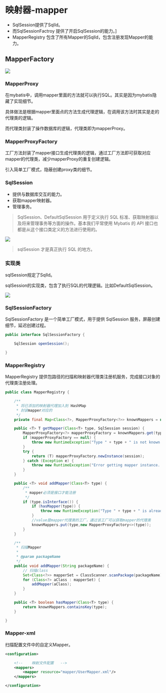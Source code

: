 # 映射器-mapper

- SqlSession提供了SqlId。
- 而SqlSessionFactroy 提供了开启SqlSession的能力。]
- MapperRegistry 包含了所有Mapper的SqlId，包含注册发现Mapper的能力。

## MapperFactory

![](https://s2.loli.net/2025/06/10/3aMBbz7oh8LgsOe.png)

### MapperProxy

在mybatis中，调用mapper里面的方法就可以执行SQL。其实是因为mybatis隐藏了实现细节。

具体做法是根据mapper里面点的方法生成代理逻辑，在调用该方法时其实是走的代理类的逻辑。

而代理类封装了操作数据库的逻辑，代理类即为mapperProxy。

### MapperProxyFactory

工厂方法封装了mapper接口生成代理类的逻辑，通过工厂方法即可获取对应mapper的代理类，减少mapperProxy的重复创建逻辑。

引入简单工厂模式，隐蔽创建proxy类的细节。

### SqlSession

- 提供与数据库交互的能力。
- 获取mapper映射器。
- 管理事务。

> SqlSession、DefaultSqlSession 用于定义执行 SQL 标准、获取映射器以及将来管理事务等方面的操作。基本我们平常使用 Mybatis 的 API 接口也都是从这个接口类定义的方法进行使用的。
> 

![](https://s2.loli.net/2025/06/10/XgTAMqKvia43hbl.png)

> sqlSession 才是真正执行 SQL 的地方。
> 

### 实现类

sqlSession规定了SqlId。

sqlSession的实现类，包含了执行SQL的代理逻辑。比如DefaultSqlSession。

![](https://s2.loli.net/2025/06/10/j9eO5G3NudZngQX.png)

### SqlSessionFactory

SqlSessionFactory 是一个简单工厂模式，用于提供 SqlSession 服务，屏蔽创建细节，延迟创建过程。

```java
public interface SqlSessionFactory {

    SqlSession openSession();

}
```

### MapperRegistry

MapperRegistry 提供包路径的扫描和映射器代理类注册机服务，完成接口对象的代理类注册处理。

```java
public class MapperRegistry {

    /**
     * 将已添加的映射器代理加入到 HashMap
     * 封装mapper对应的
     */
    private final Map<Class<?>, MapperProxyFactory<?>> knownMappers = new HashMap<>();

    public <T> T getMapper(Class<T> type, SqlSession session) {
        MapperProxyFactory<?> mapperProxyFactory = knownMappers.get(type);
        if (mapperProxyFactory == null) {
            throw new RuntimeException("Type " + type + " is not known to the MapperRegistry.");
        }
        try {
            return (T) mapperProxyFactory.newInstance(session);
        } catch (Exception e) {
            throw new RuntimeException("Error getting mapper instance. Cause: " + e, e);
        }
    }

    public <T> void addMapper(Class<T> type) {
        /**
         * mapper必须是接口才能注册
         */
        if (type.isInterface()) {
            if (hasMapper(type)) {
                throw new RuntimeException("Type " + type + " is already known to the MapperRegistry.");
            }
            //value是mapper代理类的工厂，通过该工厂可以获取mapper的代理类
            knownMappers.put(type,new MapperProxyFactory<>(type));
        }
    }

    /**
     * 扫描Mapper
     *
     * @param packageName
     */
    public void addMapper(String packageName) {
        // 扫描class
        Set<Class<?>> mapperSet = ClassScanner.scanPackage(packageName);
        for (Class<?> aClass : mapperSet) {
            addMapper(aClass);
        }
    }

    public <T> boolean hasMapper(Class<T> type) {
        return knownMappers.containsKey(type);
    }

}
```

### Mapper-xml

扫描配置文件中的自定义Mapper。

```xml
<configuration>

    <!--    映射文件配置   -->
    <mappers>
        <mapper resource="mapper/UserMapper.xml"/>
    </mappers>

</configuration>
```